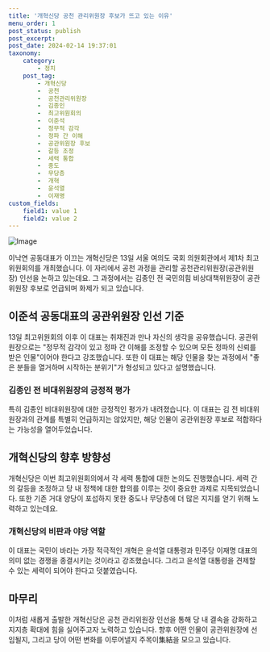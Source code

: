 ```yaml
---
title: '개혁신당 공천 관리위원장 후보가 뜨고 있는 이유'
menu_order: 1
post_status: publish
post_excerpt: 
post_date: 2024-02-14 19:37:01
taxonomy:
    category:
        - 정치
    post_tag:
        - 개혁신당
        -  공천
        -  공천관리위원장
        -  김종인
        -  최고위원회의
        -  이준석
        -  정무적 감각
        -  정파 간 이해
        -  공관위원장 후보
        -  갈등 조정
        -  세력 통합
        -  중도
        -  무당층
        -  개혁
        -  윤석열
        -  이재명
custom_fields:
    field1: value 1
    field2: value 2
---
```


![Image](https://imgnews.pstatic.net/image/030/2024/02/13/0003180580_001_20240213184246871.jpg?type=w647)

이낙연 공동대표가 이끄는 개혁신당은 13일 서울 여의도 국회 의원회관에서 제1차 최고위원회의를 개최했습니다. 이 자리에서 공천 과정을 관리할 공천관리위원장(공관위원장) 인선을 논하고 있는데요. 그 과정에서는 김종인 전 국민의힘 비상대책위원장이 공관위원장 후보로 언급되며 화제가 되고 있습니다.
## 이준석 공동대표의 공관위원장 인선 기준
13일 최고위원회의 이후 이 대표는 취재진과 만나 자신의 생각을 공유했습니다. 공관위원장으로는 "정무적 감각이 있고 정파 간 이해를 조정할 수 있으며 모든 정파의 신뢰를 받은 인물"이어야 한다고 강조했습니다. 또한 이 대표는 해당 인물을 찾는 과정에서 "좋은 분들을 열거하며 시작하는 분위기"가 형성되고 있다고 설명했습니다.
### 김종인 전 비대위원장의 긍정적 평가
특히 김종인 비대위원장에 대한 긍정적인 평가가 내려졌습니다. 이 대표는 김 전 비대위원장과의 관계를 특별히 언급하지는 않았지만, 해당 인물이 공관위원장 후보로 적합하다는 가능성을 열어두었습니다.
## 개혁신당의 향후 방향성
개혁신당은 이번 최고위원회의에서 각 세력 통합에 대한 논의도 진행했습니다. 세력 간의 갈등을 조정하고 당 내 정책에 대한 합의를 이루는 것이 중요한 과제로 지목되었습니다. 또한 기존 거대 양당이 포섭하지 못한 중도나 무당층에 더 많은 지지를 얻기 위해 노력하고 있는데요.
### 개혁신당의 비판과 야당 역할
이 대표는 국민이 바라는 가장 적극적인 개혁은 윤석열 대통령과 민주당 이재명 대표의 의미 없는 경쟁을 종결시키는 것이라고 강조했습니다. 그리고 윤석열 대통령을 견제할 수 있는 세력이 되어야 한다고 덧붙였습니다.
## 마무리
이처럼 새롭게 출발한 개혁신당은 공천 관리위원장 인선을 통해 당 내 결속을 강화하고 지지층 확대에 힘을 실어주고자 노력하고 있습니다. 향후 어떤 인물이 공관위원장에 선임될지, 그리고 당이 어떤 변화를 이루어낼지 주목이集結을 모으고 있습니다.
